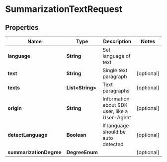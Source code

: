 

# SummarizationTextRequest


## Properties

| Name | Type | Description | Notes |
|------------ | ------------- | ------------- | -------------|
|**language** | **String** | Set language of text |  |
|**text** | **String** | Single text paragraph |  [optional] |
|**texts** | **List&lt;String&gt;** | Text paragraphs |  [optional] |
|**origin** | **String** | Information about SDK user, like a User-Agent |  [optional] |
|**detectLanguage** | **Boolean** | If language should be auto detected |  [optional] |
|**summarizationDegree** | **DegreeEnum** |  |  [optional] |



